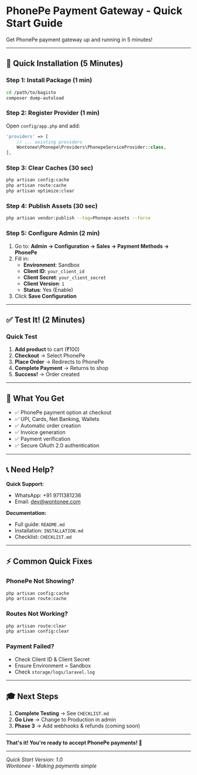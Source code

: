 # PhonePe Payment Gateway - Quick Start Guide

Get PhonePe payment gateway up and running in 5 minutes!

---

## 🚀 Quick Installation (5 Minutes)

### Step 1: Install Package (1 min)

```bash
cd /path/to/bagisto
composer dump-autoload
```

### Step 2: Register Provider (1 min)

Open `config/app.php` and add:

```php
'providers' => [
    // ... existing providers
    Wontonee\Phonepe\Providers\PhonepeServiceProvider::class,
],
```

### Step 3: Clear Caches (30 sec)

```bash
php artisan config:cache
php artisan route:cache
php artisan optimize:clear
```

### Step 4: Publish Assets (30 sec)

```bash
php artisan vendor:publish --tag=Phonepe-assets --force
```

### Step 5: Configure Admin (2 min)

1. Go to: **Admin → Configuration → Sales → Payment Methods → PhonePe**
2. Fill in:
   - **Environment**: Sandbox
   - **Client ID**: `your_client_id`
   - **Client Secret**: `your_client_secret`
   - **Client Version**: `1`
   - **Status**: Yes (Enable)
3. Click **Save Configuration**

---

## ✅ Test It! (2 Minutes)

### Quick Test

1. **Add product** to cart (₹100)
2. **Checkout** → Select PhonePe
3. **Place Order** → Redirects to PhonePe
4. **Complete Payment** → Returns to shop
5. **Success!** → Order created

---

## 🎯 What You Get

- ✅ PhonePe payment option at checkout
- ✅ UPI, Cards, Net Banking, Wallets
- ✅ Automatic order creation
- ✅ Invoice generation
- ✅ Payment verification
- ✅ Secure OAuth 2.0 authentication

---

## 📞 Need Help?

**Quick Support:**
- WhatsApp: +91 9711381236
- Email: dev@wontonee.com

**Documentation:**
- Full guide: `README.md`
- Installation: `INSTALLATION.md`
- Checklist: `CHECKLIST.md`

---

## ⚡ Common Quick Fixes

### PhonePe Not Showing?
```bash
php artisan config:cache
php artisan route:cache
```

### Routes Not Working?
```bash
php artisan route:clear
php artisan config:clear
```

### Payment Failed?
- Check Client ID & Client Secret
- Ensure Environment = Sandbox
- Check `storage/logs/laravel.log`

---

## 🎓 Next Steps

1. **Complete Testing** → See `CHECKLIST.md`
2. **Go Live** → Change to Production in admin
3. **Phase 3** → Add webhooks & refunds (coming soon)

---

**That's it! You're ready to accept PhonePe payments! 🎉**

---

*Quick Start Version: 1.0*  
*Wontonee - Making payments simple*
